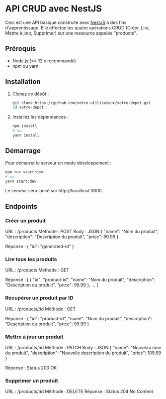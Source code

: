 # API CRUD avec NestJS

Ceci est une API basique construite avec [NestJS](https://nestjs.com/) à des fins d'apprentissage. Elle effectue les quatre opérations CRUD (Créer, Lire, Mettre à jour, Supprimer) sur une ressource appelée "products".

## Prérequis

- Node.js (>= 12.x recommandé)
- npm ou yarn

## Installation

1. Clonez ce dépôt :

   ```bash
   git clone https://github.com/votre-utilisateur/votre-depot.git
   cd votre-depot
   ```

2. Installez les dépendances :

   ```bash
   npm install
   # ou
   yarn install
   ```

## Démarrage

Pour démarrer le serveur en mode développement :

```bash
npm run start:dev
# ou
yarn start:dev

```

Le serveur sera lancé sur http://localhost:3000.

## Endpoints

### Créer un produit

URL : /products
Méthode : POST
Body : JSON
{
"name": "Nom du produit",
"description": "Description du produit",
"price": 99.99
}

Réponse :
{
"id": "generated-id"
}

### Lire tous les produits

URL : /products
Méthode : GET

Réponse :
[
{
"id": "product-id",
"name": "Nom du produit",
"description": "Description du produit",
"price": 99.99
},
...
]

### Récupérer un produit par ID

URL : /products/:id
Méthode : GET

Réponse :
{
"id": "product-id",
"name": "Nom du produit",
"description": "Description du produit",
"price": 99.99
}

### Mettre à jour un produit

URL : /products/:id
Méthode : PATCH
Body : JSON
{
"name": "Nouveau nom du produit",
"description": "Nouvelle description du produit",
"price": 109.99
}

Réponse : Status 200 OK

### Supprimer un produit

URL : /products/:id
Méthode : DELETE
Réponse : Status 204 No Content
